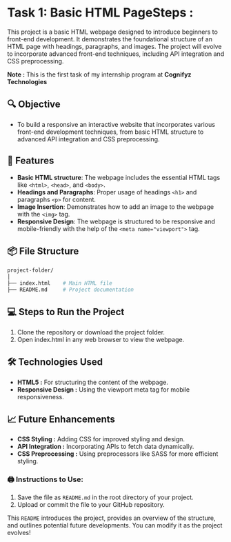 # Task 1: Basic HTML PageSteps :
This project is a basic HTML webpage designed to introduce beginners to front-end development. It demonstrates the foundational structure of an HTML page with headings, paragraphs, and images. The project will evolve to incorporate advanced front-end techniques, including API integration and CSS preprocessing.

**Note :** This is the first task of my internship program at **Cognifyz Technologies**

## 🔍 Objective
- To build a responsive an interactive website that incorporates various front-end development techniques, from basic HTML structure to advanced API integration and CSS preprocessing.

## 🎯 Features

- **Basic HTML structure**: The webpage includes the essential HTML tags like `<html>`, `<head>`, and `<body>`.
- **Headings and Paragraphs**: Proper usage of headings `<h1>` and paragraphs `<p>` for content.
- **Image Insertion**: Demonstrates how to add an image to the webpage with the `<img>` tag.
- **Responsive Design**: The webpage is structured to be responsive and mobile-friendly with the help of the `<meta name="viewport">` tag.

## 📦 File Structure

```bash
project-folder/
│
├── index.html    # Main HTML file
├── README.md     # Project documentation
```

## 💻 Steps to Run the Project
1. Clone the repository or download the project folder.
2. Open index.html in any web browser to view the webpage.

## 🛠️ Technologies Used
- **HTML5 :** For structuring the content of the webpage.
- **Responsive Design :** Using the viewport meta tag for mobile responsiveness.

## 📈 Future Enhancements
- **CSS Styling :** Adding CSS for improved styling and design.
- **API Integration :** Incorporating APIs to fetch data dynamically.
- **CSS Preprocessing :** Using preprocessors like SASS for more efficient styling.


### 🖨️ Instructions to Use:
1. Save the file as `README.md` in the root directory of your project.
2. Upload or commit the file to your GitHub repository.

This `README` introduces the project, provides an overview of the structure, and outlines potential future developments. You can modify it as the project evolves!
